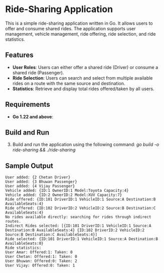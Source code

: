 # Ride-Sharing Application

This is a simple ride-sharing application written in Go. It allows users to offer and consume shared rides. The application supports user management, vehicle management, ride offering, ride selection, and ride statistics.

## Features

- **User Roles**: Users can either offer a shared ride (Driver) or consume a shared ride (Passenger).
- **Ride Selection**: Users can search and select from multiple available rides on a route with the same source and destination.
- **Statistics**: Retrieve and display total rides offered/taken by all users.

## Requirements

- **Go 1.22  and above**: 

## Build and Run
3. Build and run the application using the following command:
   *go build -o ride-sharing && ./ride-sharing*

## Sample Output
```User added: {1 Amar Driver}
User added: {2 Chetan Driver}
User added: {3 Bhuwan Passenger}
User added: {4 Vijay Passenger}
Vehicle added: {ID:1 OwnerID:1 Model:Toyota Capacity:4}
Vehicle added: {ID:2 OwnerID:2 Model:XUV Capacity:7}
Ride offered: {ID:101 DriverID:1 VehicleID:1 Source:A Destination:B AvailableSeats:4}
Ride offered: {ID:102 DriverID:2 VehicleID:2 Source:B Destination:C AvailableSeats:4}
No rides available directly: searching for rides through indirect routes.
Indirect Rides selected: [{ID:101 DriverID:1 VehicleID:1 Source:A Destination:B AvailableSeats:4} {ID:102 DriverID:2 VehicleID:2 Source:B Destination:C AvailableSeats:4}]
Ride selected: {ID:101 DriverID:1 VehicleID:1 Source:A Destination:B AvailableSeats:0}
Ride statistics:
User Amar: Offered:1: Taken: 0
User Chetan: Offered:1: Taken: 0
User Bhuwan: Offered:0: Taken: 2
User Vijay: Offered:0: Taken: 1
